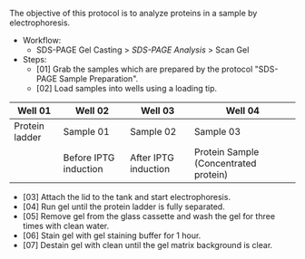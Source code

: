 The objective of this protocol is to analyze proteins in a sample by electrophoresis. 

- Workflow:
  - SDS-PAGE Gel Casting > *SDS-PAGE Analysis* > Scan Gel
- Steps:
  - [01] Grab the samples which are prepared by the protocol "SDS-PAGE Sample Preparation".
  - [02] Load samples into wells using a loading tip.
    
| Well 01       | Well 02              | Well 03             | Well 04                              |
| --------------| ---------------------| --------------------| -------------------------------------|
| Protein ladder| Sample 01            | Sample 02           | Sample 03                            |
|               | Before IPTG induction| After IPTG induction| Protein Sample (Concentrated protein)|
    
  - [03] Attach the lid to the tank and start electrophoresis.
  - [04] Run gel until the protein ladder is fully separated.
  - [05] Remove gel from the glass cassette and wash the gel for three times with clean water.
  - [06] Stain gel with gel staining buffer for 1 hour.
  - [07] Destain gel with clean until the gel matrix background is clear.